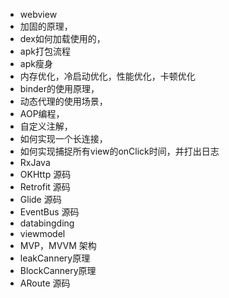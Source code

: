 - webview
- 加固的原理，
- dex如何加载使用的，
- apk打包流程
- apk瘦身
- 内存优化，冷启动优化，性能优化，卡顿优化
- binder的使用原理，
- 动态代理的使用场景，
- AOP编程，
- 自定义注解，
- 如何实现一个长连接，
- 如何实现捕捉所有view的onClick时间，并打出日志
- RxJava
- OKHttp 源码 
- Retrofit 源码
- Glide 源码
- EventBus 源码
- databingding 
- viewmodel 
- MVP，MVVM 架构
- leakCannery原理
- BlockCannery原理
- ARoute 源码